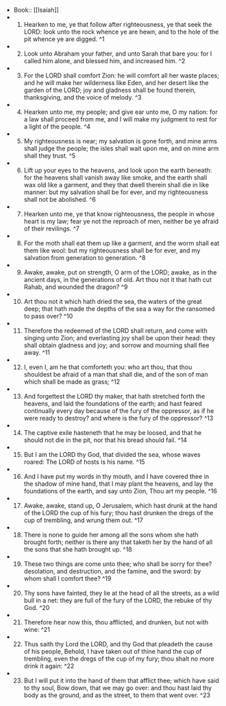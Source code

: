 - Book:: [[Isaiah]]
- 1. Hearken to me, ye that follow after righteousness, ye that seek the LORD: look unto the rock whence ye are hewn, and to the hole of the pit whence ye are digged. ^1
- 2. Look unto Abraham your father, and unto Sarah that bare you: for I called him alone, and blessed him, and increased him. ^2
- 3. For the LORD shall comfort Zion: he will comfort all her waste places; and he will make her wilderness like Eden, and her desert like the garden of the LORD; joy and gladness shall be found therein, thanksgiving, and the voice of melody. ^3
- 4. Hearken unto me, my people; and give ear unto me, O my nation: for a law shall proceed from me, and I will make my judgment to rest for a light of the people. ^4
- 5. My righteousness is near; my salvation is gone forth, and mine arms shall judge the people; the isles shall wait upon me, and on mine arm shall they trust. ^5
- 6. Lift up your eyes to the heavens, and look upon the earth beneath: for the heavens shall vanish away like smoke, and the earth shall wax old like a garment, and they that dwell therein shall die in like manner: but my salvation shall be for ever, and my righteousness shall not be abolished. ^6
- 7. Hearken unto me, ye that know righteousness, the people in whose heart is my law; fear ye not the reproach of men, neither be ye afraid of their revilings. ^7
- 8. For the moth shall eat them up like a garment, and the worm shall eat them like wool: but my righteousness shall be for ever, and my salvation from generation to generation. ^8
- 9. Awake, awake, put on strength, O arm of the LORD; awake, as in the ancient days, in the generations of old. Art thou not it that hath cut Rahab, and wounded the dragon? ^9
- 10. Art thou not it which hath dried the sea, the waters of the great deep; that hath made the depths of the sea a way for the ransomed to pass over? ^10
- 11. Therefore the redeemed of the LORD shall return, and come with singing unto Zion; and everlasting joy shall be upon their head: they shall obtain gladness and joy; and sorrow and mourning shall flee away. ^11
- 12. I, even I, am he that comforteth you: who art thou, that thou shouldest be afraid of a man that shall die, and of the son of man which shall be made as grass; ^12
- 13. And forgettest the LORD thy maker, that hath stretched forth the heavens, and laid the foundations of the earth; and hast feared continually every day because of the fury of the oppressor, as if he were ready to destroy? and where is the fury of the oppressor? ^13
- 14. The captive exile hasteneth that he may be loosed, and that he should not die in the pit, nor that his bread should fail. ^14
- 15. But I am the LORD thy God, that divided the sea, whose waves roared: The LORD of hosts is his name. ^15
- 16. And I have put my words in thy mouth, and I have covered thee in the shadow of mine hand, that I may plant the heavens, and lay the foundations of the earth, and say unto Zion, Thou art my people. ^16
- 17. Awake, awake, stand up, O Jerusalem, which hast drunk at the hand of the LORD the cup of his fury; thou hast drunken the dregs of the cup of trembling, and wrung them out. ^17
- 18. There is none to guide her among all the sons whom she hath brought forth; neither is there any that taketh her by the hand of all the sons that she hath brought up. ^18
- 19. These two things are come unto thee; who shall be sorry for thee? desolation, and destruction, and the famine, and the sword: by whom shall I comfort thee? ^19
- 20. Thy sons have fainted, they lie at the head of all the streets, as a wild bull in a net: they are full of the fury of the LORD, the rebuke of thy God. ^20
- 21. Therefore hear now this, thou afflicted, and drunken, but not with wine: ^21
- 22. Thus saith thy Lord the LORD, and thy God that pleadeth the cause of his people, Behold, I have taken out of thine hand the cup of trembling, even the dregs of the cup of my fury; thou shalt no more drink it again: ^22
- 23. But I will put it into the hand of them that afflict thee; which have said to thy soul, Bow down, that we may go over: and thou hast laid thy body as the ground, and as the street, to them that went over. ^23
